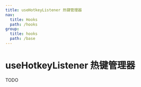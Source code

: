 ```yaml
---
title: useHotkeyListener 热键管理器
nav:
  title: Hooks
  path: /hooks
group:
  title: hooks
  path: /base
---
```


# useHotkeyListener 热键管理器

TODO
